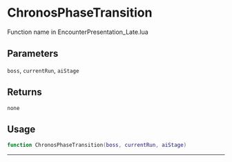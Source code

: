 # ChronosPhaseTransition
Function name in EncounterPresentation_Late.lua
## Parameters
`boss`, `currentRun`, `aiStage`
## Returns
`none`
## Usage
```lua
function ChronosPhaseTransition(boss, currentRun, aiStage)
```
---
